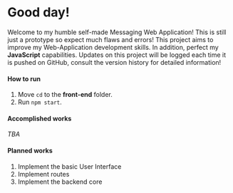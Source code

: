# Good day!

Welcome to my humble self-made Messaging Web Application! This is still just a prototype so expect much flaws and errors! This project aims to improve my Web-Application development skills. In addition, perfect my **JavaScript** capabilities. Updates on this project will be logged each time it is pushed on GitHub, consult the version history for detailed information!

#### How to run

1. Move `cd` to the **front-end** folder. 
2. Run `npm start`.

#### Accomplished works
*TBA*

#### Planned works
1. Implement the basic User Interface
2. Implement routes
3. Implement the backend core